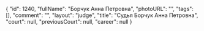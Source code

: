 {
    "id": 1240,
    "fullName": "Борчук Анна Петровна",
    "photoURL": "",
    "tags": [],
    "comment": "",
    "layout": "judge",
    "title": "Судья Борчук Анна Петровна",
    "court": null,
    "previousCourt": null,
    "career": null
}
